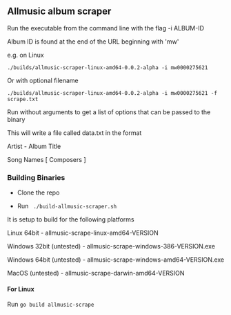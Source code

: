 ## Allmusic album scraper

Run the executable from the command line with the flag -i ALBUM-ID

Album ID is found at the end of the URL beginning  with 'mw'

e.g. on Linux

```./builds/allmusic-scraper-linux-amd64-0.0.2-alpha -i mw0000275621```

Or with optional filename

```./builds/allmusic-scraper-linux-amd64-0.0.2-alpha -i mw0000275621 -f scrape.txt```

Run without arguments to get a list of options that can be passed to the binary

This will write a file called data.txt in the format

Artist - Album Title

Song Names [ Composers ]

### Building Binaries

- Clone the repo

- Run ``` ./build-allmusic-scraper.sh```

It is setup to build for the following platforms

Linux 64bit - allmusic-scrape-linux-amd64-VERSION

Windows 32bit (untested) - allmusic-scrape-windows-386-VERSION.exe

Windows 64bit (untested) - allmusic-scrape-windows-amd64-VERSION.exe

MacOS (untested) - allmusic-scrape-darwin-amd64-VERSION

#### For Linux

Run ```go build allmusic-scrape```
